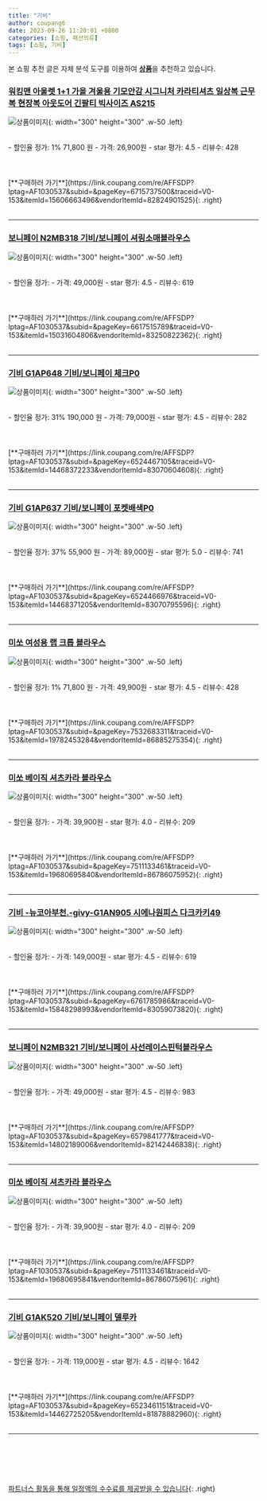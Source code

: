 ```yaml
---
title: "기비"
author: coupang6
date: 2023-09-26 11:20:01 +0800
categories: [쇼핑, 패션의류]
tags: [쇼핑, 기비]
---
```


본 쇼핑 추천 글은 자체 분석 도구를 이용하여 [**상품**](https://link.coupang.com/a/bao1ui)을 추천하고 있습니다.

### [워킹맨 아울렛 1+1 가을 겨울용 기모안감 시그니처 카라티셔츠 일상복 근무복 현장복 아웃도어 긴팔티 빅사이즈 AS215](https://link.coupang.com/re/AFFSDP?lptag=AF1030537&subid=&pageKey=6715737500&traceid=V0-153&itemId=15606663496&vendorItemId=82824901525)

![상품이미지](https://thumbnail7.coupangcdn.com/thumbnails/remote/230x230ex/image/vendor_inventory/c6ac/c266bd9158820bb67aec21bf4f36265eff267a69830267646cd22afe3e7c.jpg){: width="300" height="300" .w-50 .left}


<br>
- 할인율 정가: 1%  71,800   원
- 가격: 26,900원
- star 평가: 4.5
- 리뷰수: 428
<br>
<br>
<br>
<br>
[**구매하러 가기**](https://link.coupang.com/re/AFFSDP?lptag=AF1030537&subid=&pageKey=6715737500&traceid=V0-153&itemId=15606663496&vendorItemId=82824901525){: .right}
<br>
<br>

---

### [보니페이 N2MB318 기비/보니페이 셔링소매블라우스](https://link.coupang.com/re/AFFSDP?lptag=AF1030537&subid=&pageKey=6617515789&traceid=V0-153&itemId=15031604806&vendorItemId=83250822362)

![상품이미지](https://thumbnail6.coupangcdn.com/thumbnails/remote/230x230ex/image/vendor_inventory/398e/d1f731d16ba19e89257ef9c839fc29c982c37cdb96993c54c2a038440d6c.jpg){: width="300" height="300" .w-50 .left}


<br>
- 할인율 정가: 
- 가격: 49,000원
- star 평가: 4.5
- 리뷰수: 619
<br>
<br>
<br>
<br>
[**구매하러 가기**](https://link.coupang.com/re/AFFSDP?lptag=AF1030537&subid=&pageKey=6617515789&traceid=V0-153&itemId=15031604806&vendorItemId=83250822362){: .right}
<br>
<br>

---

### [기비 G1AP648 기비/보니페이 체크P0](https://link.coupang.com/re/AFFSDP?lptag=AF1030537&subid=&pageKey=6524467105&traceid=V0-153&itemId=14468372233&vendorItemId=83070604608)

![상품이미지](https://thumbnail6.coupangcdn.com/thumbnails/remote/230x230ex/image/vendor_inventory/75f6/86094819ea823d9aa5298d9a4cbd00bf3ae2ddcefc7cff6883ae629bf7cb.jpg){: width="300" height="300" .w-50 .left}


<br>
- 할인율 정가: 31%  190,000   원
- 가격: 79,000원
- star 평가: 4.5
- 리뷰수: 282
<br>
<br>
<br>
<br>
[**구매하러 가기**](https://link.coupang.com/re/AFFSDP?lptag=AF1030537&subid=&pageKey=6524467105&traceid=V0-153&itemId=14468372233&vendorItemId=83070604608){: .right}
<br>
<br>

---

### [기비 G1AP637 기비/보니페이 포켓배색P0](https://link.coupang.com/re/AFFSDP?lptag=AF1030537&subid=&pageKey=6524466976&traceid=V0-153&itemId=14468371205&vendorItemId=83070795596)

![상품이미지](https://thumbnail8.coupangcdn.com/thumbnails/remote/230x230ex/image/vendor_inventory/7e14/ce26860439c10ac3fda6ac272e77fcba5e10f4374220e1d94ff658f9a702.jpg){: width="300" height="300" .w-50 .left}


<br>
- 할인율 정가: 37%  55,900   원
- 가격: 89,000원
- star 평가: 5.0
- 리뷰수: 741
<br>
<br>
<br>
<br>
[**구매하러 가기**](https://link.coupang.com/re/AFFSDP?lptag=AF1030537&subid=&pageKey=6524466976&traceid=V0-153&itemId=14468371205&vendorItemId=83070795596){: .right}
<br>
<br>

---

### [미쏘 여성용 랩 크롭 블라우스](https://link.coupang.com/re/AFFSDP?lptag=AF1030537&subid=&pageKey=7532683311&traceid=V0-153&itemId=19782453284&vendorItemId=86885275354)

![상품이미지](https://thumbnail6.coupangcdn.com/thumbnails/remote/230x230ex/image/retail/images/2023/08/15/17/2/8edcd34c-e804-4a8e-a3f8-69881608bdf3.jpg){: width="300" height="300" .w-50 .left}


<br>
- 할인율 정가: 1%  71,800   원
- 가격: 49,900원
- star 평가: 4.5
- 리뷰수: 428
<br>
<br>
<br>
<br>
[**구매하러 가기**](https://link.coupang.com/re/AFFSDP?lptag=AF1030537&subid=&pageKey=7532683311&traceid=V0-153&itemId=19782453284&vendorItemId=86885275354){: .right}
<br>
<br>

---

### [미쏘 베이직 셔츠카라 블라우스](https://link.coupang.com/re/AFFSDP?lptag=AF1030537&subid=&pageKey=7511133461&traceid=V0-153&itemId=19680695840&vendorItemId=86786075952)

![상품이미지](https://thumbnail9.coupangcdn.com/thumbnails/remote/230x230ex/image/rs_quotation_api/8ulymyh4/aa0b16d117ee4feaa7bffb82918779e0.jpg){: width="300" height="300" .w-50 .left}


<br>
- 할인율 정가: 
- 가격: 39,900원
- star 평가: 4.0
- 리뷰수: 209
<br>
<br>
<br>
<br>
[**구매하러 가기**](https://link.coupang.com/re/AFFSDP?lptag=AF1030537&subid=&pageKey=7511133461&traceid=V0-153&itemId=19680695840&vendorItemId=86786075952){: .right}
<br>
<br>

---

### [기비 -뉴코아부천.-givy-G1AN905 시에나원피스 다크카키49](https://link.coupang.com/re/AFFSDP?lptag=AF1030537&subid=&pageKey=6761785986&traceid=V0-153&itemId=15848298993&vendorItemId=83059073820)

![상품이미지](https://thumbnail10.coupangcdn.com/thumbnails/remote/230x230ex/image/vendor_inventory/1d27/fa4d3a815865c1a4b1bcc881dd04e342b9433891ad595c6bea7c5e5dbfd0.jpg){: width="300" height="300" .w-50 .left}


<br>
- 할인율 정가: 
- 가격: 149,000원
- star 평가: 4.5
- 리뷰수: 619
<br>
<br>
<br>
<br>
[**구매하러 가기**](https://link.coupang.com/re/AFFSDP?lptag=AF1030537&subid=&pageKey=6761785986&traceid=V0-153&itemId=15848298993&vendorItemId=83059073820){: .right}
<br>
<br>

---

### [보니페이 N2MB321 기비/보니페이 사선레이스핀턱블라우스](https://link.coupang.com/re/AFFSDP?lptag=AF1030537&subid=&pageKey=6579841777&traceid=V0-153&itemId=14802189006&vendorItemId=82142446838)

![상품이미지](https://thumbnail10.coupangcdn.com/thumbnails/remote/230x230ex/image/vendor_inventory/9c43/9d424c87ef3e571baec226ad48b0c15970752c90d7b38a3234a5bab49b14.jpg){: width="300" height="300" .w-50 .left}


<br>
- 할인율 정가: 
- 가격: 49,000원
- star 평가: 4.5
- 리뷰수: 983
<br>
<br>
<br>
<br>
[**구매하러 가기**](https://link.coupang.com/re/AFFSDP?lptag=AF1030537&subid=&pageKey=6579841777&traceid=V0-153&itemId=14802189006&vendorItemId=82142446838){: .right}
<br>
<br>

---

### [미쏘 베이직 셔츠카라 블라우스](https://link.coupang.com/re/AFFSDP?lptag=AF1030537&subid=&pageKey=7511133461&traceid=V0-153&itemId=19680695841&vendorItemId=86786075961)

![상품이미지](https://thumbnail7.coupangcdn.com/thumbnails/remote/230x230ex/image/rs_quotation_api/wc3cizns/e415a0a43aac4e32a65098330f388721.jpg){: width="300" height="300" .w-50 .left}


<br>
- 할인율 정가: 
- 가격: 39,900원
- star 평가: 4.0
- 리뷰수: 209
<br>
<br>
<br>
<br>
[**구매하러 가기**](https://link.coupang.com/re/AFFSDP?lptag=AF1030537&subid=&pageKey=7511133461&traceid=V0-153&itemId=19680695841&vendorItemId=86786075961){: .right}
<br>
<br>

---

### [기비 G1AK520 기비/보니페이 델루카](https://link.coupang.com/re/AFFSDP?lptag=AF1030537&subid=&pageKey=6523461151&traceid=V0-153&itemId=14462725205&vendorItemId=81878882960)

![상품이미지](https://thumbnail7.coupangcdn.com/thumbnails/remote/230x230ex/image/vendor_inventory/5ff3/63f19d3791790794ecc69e424b59e3a7697d172970566fd156056cc4265f.jpg){: width="300" height="300" .w-50 .left}


<br>
- 할인율 정가: 
- 가격: 119,000원
- star 평가: 4.5
- 리뷰수: 1642
<br>
<br>
<br>
<br>
[**구매하러 가기**](https://link.coupang.com/re/AFFSDP?lptag=AF1030537&subid=&pageKey=6523461151&traceid=V0-153&itemId=14462725205&vendorItemId=81878882960){: .right}
<br>
<br>

---
<br><br><br><br><br> [파트너스 활동을 통해 일정액의 수수료를 제공받을 수 있습니다](https://link.coupang.com/a/bao1ui){: .right}